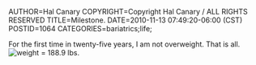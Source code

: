 AUTHOR=Hal Canary
COPYRIGHT=Copyright Hal Canary / ALL RIGHTS RESERVED
TITLE=Milestone.
DATE=2010-11-13 07:49:20-06:00 (CST)
POSTID=1064
CATEGORIES=bariatrics;life;

For the first time in twenty-five years, I am not overweight. That is all.  
![weight = 188.9 lbs.](https://halcanary.org/images/2010-11-13_weight189.jpg)
